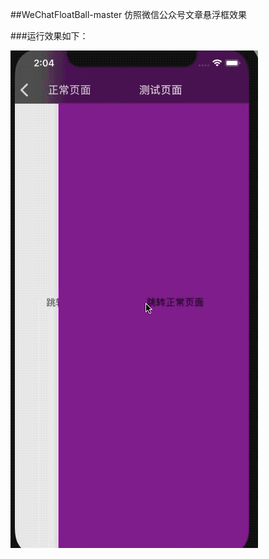 
##WeChatFloatBall-master
  仿照微信公众号文章悬浮框效果


###运行效果如下：

![github-01.jpg](/Demo.gif "github-01.jpg")

